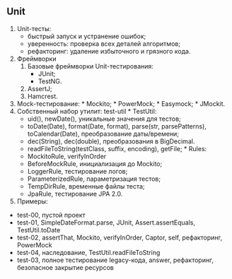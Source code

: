 ## Unit

1. Unit-тесты:
    * быстрый запуск и устранение ошибок;
    * уверенность: проверка всех деталей алгоритмов;
    * рефакторинг: удаление избыточного и грязного кода.
2. Фреймворки
    1. Базовые фреймворки Unit-тестирования:
        * JUnit;
        * TestNG.
    2. AssertJ;
    3. Hamcrest.
  3. Mock-тестирование:
    * Mockito;
    * PowerMock;
    * Easymock;
    * JMockit.
  4. Собственный набор утилит: test-util
    * TestUtil:
      * uid(), newDate(), уникальные значения для тестов;
       * toDate(Date), format(Date, format), parse(str, parsePatterns), toCalendar(Date), преобразование даты/времени;
       * dec(String), dec(double), преобразования в BigDecimal.
       * readFileToString(testClass, suffix, encoding), getFile;
    * Rules:
      * MockitoRule, verifyInOrder
      * BeforeMockRule, инициализация до Mockito;
      * LoggerRule, тестирование логов;
      * ParameterizedRule, параметризация тестов;
      * TempDirRule, временные файлы теста;
      * JpaRule, тестирование JPA 2.0.
3. Примеры:
 * test-00, пустой проект
 * test-01, SimpleDateFormat.parse, JUnit, Assert.assertEquals, TestUtil.toDate
 * test-02, assertThat, Mockito, verifyInOrder, Captor, self, рефакторинг, PowerMock
 * test-04, наследование, TestUtil.readFileToString
 * test-03, полное тестирование legacy-кода, answer, рефакторинг, безопасное закрытие ресурсов
